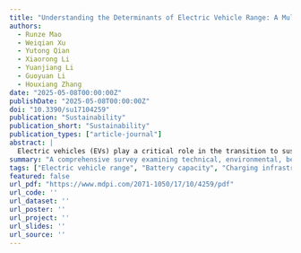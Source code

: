 ```yaml
---
title: "Understanding the Determinants of Electric Vehicle Range: A Multi-Dimensional Survey"
authors:
  - Runze Mao
  - Weiqian Xu
  - Yutong Qian
  - Xiaorong Li
  - Yuanjiang Li
  - Guoyuan Li
  - Houxiang Zhang
date: "2025-05-08T00:00:00Z"
publishDate: "2025-05-08T00:00:00Z"
doi: "10.3390/su17104259"
publication: "Sustainability"
publication_short: "Sustainability"
publication_types: ["article-journal"]
abstract: |
  Electric vehicles (EVs) play a critical role in the transition to sustainable transportation. Despite significant advancements, EVs continue to face challenges related to limited range, high costs, and insufficient charging infrastructure. This multi-dimensional survey systematically categorizes factors influencing EV range across technical (e.g., battery capacity, vehicle weight, aerodynamics), environmental (e.g., temperature, terrain), user-related (e.g., driving patterns), economic (e.g., battery costs, electricity prices), policy (e.g., incentives, regulations), and cultural dimensions. The findings highlight key determinants and their interactions, offering a holistic framework to guide future research, technological development, and policy formulation aimed at enhancing EV performance and adoption.
summary: "A comprehensive survey examining technical, environmental, behavioral, economic, policy, and cultural determinants of electric vehicle range."
tags: ["Electric vehicle range", "Battery capacity", "Charging infrastructure", "Energy efficiency", "User behavior", "Policy", "Sustainability"]
featured: false
url_pdf: "https://www.mdpi.com/2071-1050/17/10/4259/pdf"
url_code: ''
url_dataset: ''
url_poster: ''
url_project: ''
url_slides: ''
url_source: ''
---
```

